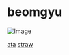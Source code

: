 # beomgyu

                             
![Image](https://github.com/user-attachments/assets/413afd17-7039-4a79-973f-1d82b5e8a200)

[ata](https://seokryu.atabook.org/) [straw](https://soekryu.straw.page/)

